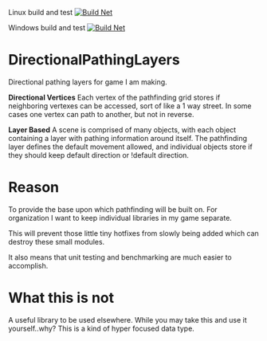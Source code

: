 Linux build and test [![Build Net](https://github.com/GrahamMueller1992/DirectionalPathingLayers/actions/workflows/build.yml/badge.svg)](https://github.com/GrahamMueller1992/DirectionalPathingLayers/actions/workflows/build.yml)

Windows build and test [![Build Net](https://github.com/GrahamMueller1992/DirectionalPathingLayers/actions/workflows/build.yml/badge.svg)](https://github.com/GrahamMueller1992/DirectionalPathingLayers/actions/workflows/build.yml)

# DirectionalPathingLayers
Directional pathing layers for game I am making.

**Directional Vertices** Each vertex of the pathfinding grid stores if neighboring vertexes can be accessed, sort of like a 1 way street.  In some cases one vertex can path to another, but not in reverse.

**Layer Based** A scene is comprised of many objects, with each object containing a layer with pathing information around itself.  The pathfinding layer defines the default movement allowed, and individual objects store if they should keep default direction or !default direction. 

# Reason
To provide the base upon which pathfinding will be built on.   For organization I want to keep individual libraries in my game separate.  

This will prevent those little tiny hotfixes from slowly being added which can destroy these small modules. 

It also means that unit testing and benchmarking are much easier to accomplish. 

# What this is not
A useful library to be used elsewhere. While you may take this and use it yourself..why?  This is a kind of hyper focused data type.
